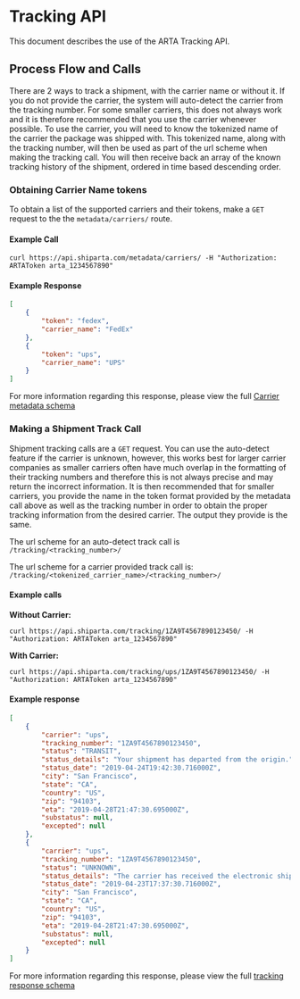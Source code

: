 # Tracking API

This document describes the use of the ARTA Tracking API.

## Process Flow and Calls

There are 2 ways to track a shipment, with the carrier name or without it. If you do not provide the carrier, the system will auto-detect the carrier from the tracking number. For some smaller carriers, this does not always work and it is therefore recommended that you use the carrier whenever possible. To use the carrier, you will need to know the tokenized name of the carrier the package was shipped with. This tokenized name, along with the tracking number, will then be used as part of the url scheme when making the tracking call. You will then receive back an array of the known tracking history of the shipment, ordered in time based descending order.

### Obtaining Carrier Name tokens
To obtain a list of the supported carriers and their tokens, make a `GET` request to the the
`metadata/carriers/` route.

#### Example Call
```curl
curl https://api.shiparta.com/metadata/carriers/ -H "Authorization: ARTAToken arta_1234567890"
```
#### Example Response
```JSON
[
    {
        "token": "fedex",
        "carrier_name": "FedEx"
    },
    {
        "token": "ups",
        "carrier_name": "UPS"
    }
]
```
For more information regarding this response, please view the full [Carrier metadata schema](../../json_schemas/metadata-carriers.schema.json)

### Making a Shipment Track Call

Shipment tracking calls are a `GET` request. You can use the auto-detect feature if the carrier is unknown, however, this works best for larger carrier companies as smaller carriers often have much overlap in the formatting of their tracking numbers and therefore this is not always precise and may return the incorrect information. It is then recommended that for smaller carriers, you provide the name in the token format provided by the metadata call above as well as the tracking number in order to obtain the proper tracking information from the desired carrier. The output they provide is the same.

The url scheme for an auto-detect track call is
`/tracking/<tracking_number>/`

The url scheme for a carrier provided track call is:
`/tracking/<tokenized_carrier_name>/<tracking_number>/`

#### Example calls
**Without Carrier:**
```curl
curl https://api.shiparta.com/tracking/1ZA9T4567890123450/ -H "Authorization: ARTAToken arta_1234567890"
```

**With Carrier:**
```curl
curl https://api.shiparta.com/tracking/ups/1ZA9T4567890123450/ -H "Authorization: ARTAToken arta_1234567890"
```


#### Example response
```json
[
    {
        "carrier": "ups",
        "tracking_number": "1ZA9T4567890123450",
        "status": "TRANSIT",
        "status_details": "Your shipment has departed from the origin.",
        "status_date": "2019-04-24T19:42:30.716000Z",
        "city": "San Francisco",
        "state": "CA",
        "country": "US",
        "zip": "94103",
        "eta": "2019-04-28T21:47:30.695000Z",
        "substatus": null,
        "excepted": null
    },
    {
        "carrier": "ups",
        "tracking_number": "1ZA9T4567890123450",
        "status": "UNKNOWN",
        "status_details": "The carrier has received the electronic shipment information.",
        "status_date": "2019-04-23T17:37:30.716000Z",
        "city": "San Francisco",
        "state": "CA",
        "country": "US",
        "zip": "94103",
        "eta": "2019-04-28T21:47:30.695000Z",
        "substatus": null,
        "excepted": null
    }
]
```
For more information regarding this response, please view the full
[tracking response schema](../../json_schemas/tracking-response.schema.json)
